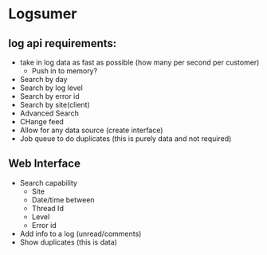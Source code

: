 Logsumer
========

log api requirements:
---------------------

* take in log data as fast as possible (how many per second per customer)
  * Push in to memory?
* Search by day
* Search by log level
* Search by error id
* Search by site(client)
* Advanced Search
* CHange feed
* Allow for any data source (create interface)
* Job queue to do duplicates (this is purely data and not required)

Web Interface
-------------

* Search capability
  * Site
  * Date/time between
  * Thread Id
  * Level
  * Error id
* Add info to a log (unread/comments)
* Show duplicates (this is data)